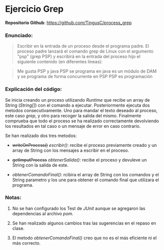 # Ejercicio Grep

**Repositorio Github**: https://github.com/TingusC/process_grep

### Enunciado: 
>Escribir en la entrada de un proceso desde el programa padre.
El proceso padre lanzará el comando grep de Linux con el argumento "psp" (grep PSP) y escribirá en la entrada del proceso hijo el siguiente contenido (en diferentes lineas): 

>Me gusta PSP y java
PSP se programa en java
es un módulo de DAM
y se programa de forma concurrente en PSP
PSP es programación

### Explicación del código:

Se inicia creando un proceso utilizando *Runtime* que recibe un array de String (*String[]*) con el comando a ejecutar. Posteriormente ejecuta dos metodos consecutivamente. Uno para mandar el texto deseado al proceso, este caso *grep*, y otro para recoger la salida del mismo. Finalmente comprueba que todo el proceso se ha realizado correctamente devolviendo los resultados en tal caso o un mensaje de error en caso contrario.

Se han realizado dos tres metodos:

- ~~writeOnProcess()~~ *escribir()*: recibe el proceso previamente creado y un array de String con los mensajes a escribir en el proceso.

- ~~getImputProcess~~ *obtenerSalida()*: recibe el proceso y devuleve un String con la salida de este.

- *obtenerComandoFinal()*: rcibira el array de String con los comandos y el String parametro y los une para obtener el comando final que utilizara el programa.

### Notas:

1. No se han configurado los Test de *JUnit* aunque se agregaron las dependencias al archivo *pom*.

1. Se han realizado algunos cambios tras las sugerencias en el repaso en clase.

1. El metodo *obtenerComandoFinal()* creo que no es el más eficiente ni el más correcto.